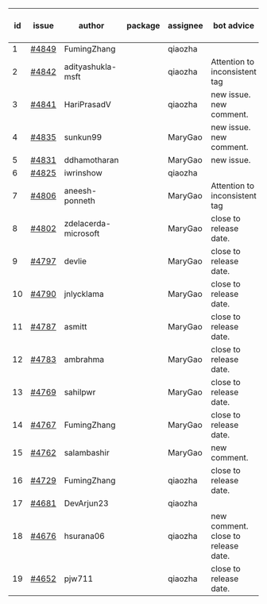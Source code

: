 | id | issue | author | package | assignee | bot advice | created date of issue | target release date | date from target |
| ------ | ------ | ------ | ------ | ------ | ------ | ------ | ------ | :-----: |
| 1 | [#4849](https://github.com/Azure/sdk-release-request/issues/4849) | FumingZhang |  | qiaozha |  | 12-21 |  | 0 |
| 2 | [#4842](https://github.com/Azure/sdk-release-request/issues/4842) | adityashukla-msft |  | qiaozha | Attention to inconsistent tag | 12-20 | 01-26 |  |
| 3 | [#4841](https://github.com/Azure/sdk-release-request/issues/4841) | HariPrasadV |  | qiaozha | new issue. new comment. | 12-18 | 01-26 |  |
| 4 | [#4835](https://github.com/Azure/sdk-release-request/issues/4835) | sunkun99 |  | MaryGao | new issue. new comment. | 12-15 | 01-26 |  |
| 5 | [#4831](https://github.com/Azure/sdk-release-request/issues/4831) | ddhamotharan |  | MaryGao | new issue. | 12-12 | 01-26 |  |
| 6 | [#4825](https://github.com/Azure/sdk-release-request/issues/4825) | iwrinshow |  | qiaozha |  | 12-08 | 01-26 |  |
| 7 | [#4806](https://github.com/Azure/sdk-release-request/issues/4806) | aneesh-ponneth |  | MaryGao | Attention to inconsistent tag | 11-29 | 02-23 |  |
| 8 | [#4802](https://github.com/Azure/sdk-release-request/issues/4802) | zdelacerda-microsoft |  | MaryGao | close to release date.  | 11-29 | 12-22 | 0 |
| 9 | [#4797](https://github.com/Azure/sdk-release-request/issues/4797) | devlie |  | MaryGao | close to release date.  | 11-29 | 12-22 | 0 |
| 10 | [#4790](https://github.com/Azure/sdk-release-request/issues/4790) | jnlycklama |  | MaryGao | close to release date.  | 11-28 | 12-22 | 0 |
| 11 | [#4787](https://github.com/Azure/sdk-release-request/issues/4787) | asmitt |  | MaryGao | close to release date.  | 11-28 | 12-22 | 0 |
| 12 | [#4783](https://github.com/Azure/sdk-release-request/issues/4783) | ambrahma |  | MaryGao | close to release date.  | 11-27 | 12-22 | 0 |
| 13 | [#4769](https://github.com/Azure/sdk-release-request/issues/4769) | sahilpwr |  | MaryGao | close to release date.  | 11-16 | 12-22 | 0 |
| 14 | [#4767](https://github.com/Azure/sdk-release-request/issues/4767) | FumingZhang |  | MaryGao | close to release date.  | 11-15 | 12-22 | 0 |
| 15 | [#4762](https://github.com/Azure/sdk-release-request/issues/4762) | salambashir |  | MaryGao | new comment. | 11-13 | 01-26 |  |
| 16 | [#4729](https://github.com/Azure/sdk-release-request/issues/4729) | FumingZhang |  | qiaozha | close to release date.  | 11-08 | 12-22 | 0 |
| 17 | [#4681](https://github.com/Azure/sdk-release-request/issues/4681) | DevArjun23 |  | qiaozha |  | 10-24 | 01-26 |  |
| 18 | [#4676](https://github.com/Azure/sdk-release-request/issues/4676) | hsurana06 |  | qiaozha | new comment. close to release date.  | 10-23 | 12-22 | 0 |
| 19 | [#4652](https://github.com/Azure/sdk-release-request/issues/4652) | pjw711 |  | qiaozha | close to release date.  | 10-13 | 12-22 | 0 |

